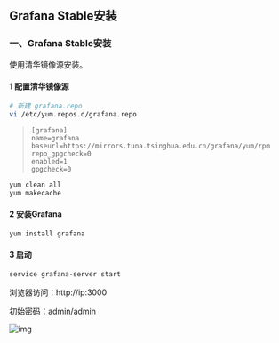 ## Grafana Stable安装



### 一、Grafana Stable安装

使用清华镜像源安装。

#### 1 配置清华镜像源

```bash
# 新建 grafana.repo
vi /etc/yum.repos.d/grafana.repo
```

>```
>[grafana]
>name=grafana
>baseurl=https://mirrors.tuna.tsinghua.edu.cn/grafana/yum/rpm
>repo_gpgcheck=0
>enabled=1
>gpgcheck=0
>```

```bash
yum clean all
yum makecache
```

#### 2 安装Grafana

```bash
yum install grafana
```

#### 3 启动

```bash
service grafana-server start
```

浏览器访问：http://ip:3000

初始密码：admin/admin

![img](D:\Notes\Other\Grafana\image\2117311-20201110102426293-1772001580.png)



